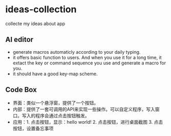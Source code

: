 # ideas-collection
collecte my ideas about app 

## AI editor
* generate macros automaticly according to your daily typing.
* it offers basic function to users. And when you use it for a long time, it extact the key or command sequence you use and generate a macro for you.
* it should have a good key-map scheme.

## Code Box
* 界面：类似一个悬浮窗，提供了一个按钮。
* 内部：提供了一套可调用的API来实现一些操作。可以自定义程序，写入窗口。写入的程序会通过点击按钮触发。
* 应用：1. 点击按钮，显示：hello world!
        2. 点击按钮，进行桌面截图
        3. 点击按钮，设置备忘事项 

